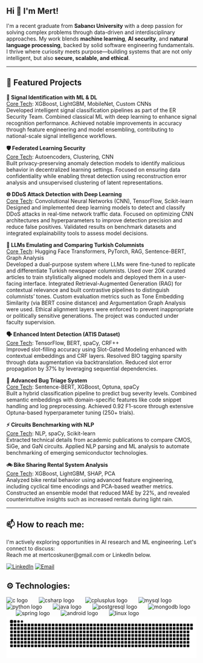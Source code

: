 <h2 align="left">Hi 👋 I'm Mert!</h2>

<p align="left">
I'm a recent graduate from <strong>Sabancı University</strong> with a deep passion for solving complex problems through data-driven and interdisciplinary approaches. My work blends <strong>machine learning</strong>, <strong>AI security</strong>, and <strong>natural language processing</strong>, backed by solid software engineering fundamentals. I thrive where curiosity meets purpose—building systems that are not only intelligent, but also <strong>secure, scalable, and ethical</strong>.
</p>

---

<h2 align="left">🚀 Featured Projects</h2>

<p align="left"><b>🧠 Signal Identification with ML & DL</b><br>
<u>Core Tech</u>: XGBoost, LightGBM, MobileNet, Custom CNNs<br>
Developed intelligent signal classification pipelines as part of the ER Security Team. Combined classical ML with deep learning to enhance signal recognition performance. Achieved notable improvements in accuracy through feature engineering and model ensembling, contributing to national-scale signal intelligence workflows.
</p>

<p align="left"><b>🛡️ Federated Learning Security</b><br>
<u>Core Tech</u>: Autoencoders, Clustering, CNN<br>
Built privacy-preserving anomaly detection models to identify malicious behavior in decentralized learning settings. Focused on ensuring data confidentiality while enabling threat detection using reconstruction error analysis and unsupervised clustering of latent representations.
</p>

<p align="left"><b>🌐 DDoS Attack Detection with Deep Learning</b><br>
<u>Core Tech</u>: Convolutional Neural Networks (CNN), TensorFlow, Scikit-learn<br>
Designed and implemented deep learning models to detect and classify DDoS attacks in real-time network traffic data. Focused on optimizing CNN architectures and hyperparameters to improve detection precision and reduce false positives. Validated results on benchmark datasets and integrated explainability tools to assess model decisions.
</p>

<p align="left"><b>🧾 LLMs Emulating and Comparing Turkish Columnists</b><br>
<u>Core Tech</u>: Hugging Face Transformers, PyTorch, RAG, Sentence-BERT, Graph Analysis<br>
Developed a dual-purpose system where LLMs were fine-tuned to replicate and differentiate Turkish newspaper columnists. Used over 20K curated articles to train stylistically aligned models and deployed them in a user-facing interface. Integrated Retrieval-Augmented Generation (RAG) for contextual relevance and built contrastive pipelines to distinguish columnists’ tones. Custom evaluation metrics such as Tone Embedding Similarity (via BERT cosine distance) and Argumentation Graph Analysis were used. Ethical alignment layers were enforced to prevent inappropriate or politically sensitive generations. The project was conducted under faculty supervision.
</p>

<p align="left"><b>🗣️ Enhanced Intent Detection (ATIS Dataset)</b><br>
<u>Core Tech</u>: TensorFlow, BERT, spaCy, CRF++<br>
Improved slot-filling accuracy using Slot-Gated Modeling enhanced with contextual embeddings and CRF layers. Resolved BIO tagging sparsity through data augmentation via backtranslation. Reduced slot error propagation by 37% by leveraging sequential dependencies.
</p>

<p align="left"><b>🐞 Advanced Bug Triage System</b><br>
<u>Core Tech</u>: Sentence-BERT, XGBoost, Optuna, spaCy<br>
Built a hybrid classification pipeline to predict bug severity levels. Combined semantic embeddings with domain-specific features like code snippet handling and log preprocessing. Achieved 0.92 F1-score through extensive Optuna-based hyperparameter tuning (250+ trials).
</p>

<p align="left"><b>⚡ Circuits Benchmarking with NLP</b><br>
<u>Core Tech</u>: NLP, spaCy, Scikit-learn<br>
Extracted technical details from academic publications to compare CMOS, SiGe, and GaN circuits. Applied NLP parsing and ML analysis to automate benchmarking of emerging semiconductor technologies.
</p>

<p align="left"><b>🚲 Bike Sharing Rental System Analysis</b><br>
<u>Core Tech</u>: XGBoost, LightGBM, SHAP, PCA<br>
Analyzed bike rental behavior using advanced feature engineering, including cyclical time encodings and PCA-based weather metrics. Constructed an ensemble model that reduced MAE by 22%, and revealed counterintuitive insights such as increased rentals during light rain.
</p>

---
<h2 align="left">📫 How to reach me:</h2>

<p align="left">I'm actively exploring opportunities in AI research and ML engineering. Let's connect to discuss:<br>
Reach me at mertcoskuner@gmail.com or LinkedIn below.</p>

[![LinkedIn](https://img.shields.io/badge/LinkedIn-0A66C2?style=flat&logo=linkedin&logoColor=white)](https://www.linkedin.com/in/mertcoskuner/)
[![Email](https://img.shields.io/badge/Email-D14836?style=flat&logo=gmail&logoColor=white)](mailto:mertcoskuner@gmail.com)

<h2 align="left">⚙️ Technologies:</h2>


<div align="left">
  <img src="https://cdn.jsdelivr.net/gh/devicons/devicon/icons/c/c-original.svg" height="45" alt="c logo"  />
  <img width="21" />
  <img src="https://cdn.jsdelivr.net/gh/devicons/devicon/icons/csharp/csharp-original.svg" height="45" alt="csharp logo"  />
  <img width="21" />
  <img src="https://cdn.jsdelivr.net/gh/devicons/devicon/icons/cplusplus/cplusplus-original.svg" height="45" alt="cplusplus logo"  />
  <img width="21" />
  <img src="https://cdn.jsdelivr.net/gh/devicons/devicon/icons/mysql/mysql-original.svg" height="45" alt="mysql logo"  />
  <img width="21" />
  <img src="https://cdn.jsdelivr.net/gh/devicons/devicon/icons/python/python-original.svg" height="45" alt="python logo"  />
  <img width="21" />
  <img src="https://cdn.jsdelivr.net/gh/devicons/devicon/icons/java/java-original.svg" height="45" alt="java logo"  />
  <img width="21" />
  <img src="https://cdn.jsdelivr.net/gh/devicons/devicon/icons/postgresql/postgresql-original.svg" height="45" alt="postgresql logo"  />
  <img width="21" />
  <img src="https://cdn.jsdelivr.net/gh/devicons/devicon/icons/mongodb/mongodb-original.svg" height="45" alt="mongodb logo"  />
  <img width="21" />
  <img src="https://cdn.jsdelivr.net/gh/devicons/devicon/icons/spring/spring-original.svg" height="45" alt="spring logo"  />
  <img width="21" />
  <img src="https://cdn.jsdelivr.net/gh/devicons/devicon/icons/android/android-original.svg" height="45" alt="android logo"  />
  <img width="21" />
  <img src="https://cdn.jsdelivr.net/gh/devicons/devicon/icons/linux/linux-original.svg" height="45" alt="linux logo"  />
</div>



<img src="https://raw.githubusercontent.com/mertcoskuner/mertcoskuner/output/snake.svg" alt="Snake animation" />


